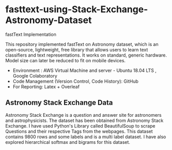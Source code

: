# fasttext-using-Stack-Exchange-Astronomy-Dataset


fastText Implementation


This repository implemented fastText on Astronomy dataset, which is an open-source, lightweight, free library that allows users to learn text classifiers and text representations. It works on standard, generic hardware. Model size can later be reduced to fit on mobile devices.

* Environment : AWS Virtual Machine and server - Ubuntu 18.04 LTS , Google Colaboratory
* Code Management (Version Control, Code History): GitHub
* For Reporting: Latex + Overleaf

## Astronomy Stack Exchange Data
Astronomy Stack Exchange is a question and answer site for astronomers and astrophysicists. The dataset has been obtained from Astronomy Stack Exchange. I have used Python's Library called BeautifulSoup to scrape Questions and their respective Tags from the webpages. This dataset contains 9800 rows and some labels and is a multi label dataset. I have also explored hierarchical softmax and bigrams for this dataset.
